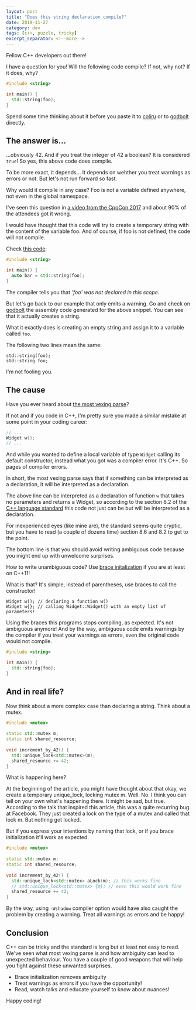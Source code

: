 ```yaml
---
layout: post
title: "Does this string declaration compile?"
date: 2019-11-27
category: dev
tags: [c++, puzzle, tricky]
excerpt_separator: <!--more-->
---
```

Fellow C++ developers out there! 

I have a question for you! Will the following code compile? If not, why not? If it does, why?
<!--more-->

```cpp
#include <string>

int main() {
  std::string(foo);
}

```

Spend some time thinking about it before you paste it to [coliru](http://coliru.stacked-crooked.com/a/c26a89cce6f9e07e) or to [godbolt](https://godbolt.org/z/_obTTn) directly.

## The answer is...

...obviously 42. And if you treat the integer of 42 a boolean? It is considered `true`! So yes, this above code does compile.

To be more exact, it depends... It depends on wehther you treat warnings as errors or not. But let's not run forward so fast.

Why would it compile in any case? Foo is not a variable defined anywhere, not even in the global namespace.

I've seen this question in [a video from the CppCon 2017](https://youtu.be/3MB2iiCkGxg?t=1745) and about 90% of the attendees got it wrong.

I would have thought that this code will try to create a temporary string with the content of the variable foo. And of course, if foo is not defined, the code will not compile.

Check [this code](http://coliru.stacked-crooked.com/a/4afcd5b18a0fd9f6):

```cpp
#include <string>

int main() {
  auto bar = std::string(foo);
}
```
The compiler tells you that _'foo' was not declared in this scope_.

But let's go back to our example that only emits a warning. Go and check on [godbolt](https://godbolt.org/z/_obTTn) the assembly code generated for the above snippet. You can see that it actually creates a string.

What it exactly does is creating an empty string and assign it to a variable called `foo`.

The following two lines mean the same:

```
std::string(foo);
std::string foo;
```

I'm not fooling you.

## The cause

Have you ever heard about [the most vexing parse](https://en.wikipedia.org/wiki/Most_vexing_parse)?

If not and if you code in C++, I'm pretty sure you made a similar mistake at some point in your coding career:

```cpp
// ...
Widget w();
// ...

```

And while you wanted to define a local variable of type `Widget` calling its default constructor, instead what you got was a compiler error. It's C++. So pages of compiler errors.

In short, the most vexing parse says that if something can be interpreted as a declaration, it will be interpreted as a declaration.

The above line can be interpreted as a declaration of function `w` that takes no parameters and returns a Widget, so according to the section 8.2 of the [C++ language standard](http://www.open-std.org/jtc1/sc22/wg21/docs/papers/2017/n4713.pdf) this code not just can be but will be interpreted as a declaration.

For inexperienced eyes (like mine are), the standard seems quite cryptic, but you have to read (a couple of dozens time) section 8.6 and 8.2 to get to the point.

The bottom line is that you should avoid writing ambiguous code because you might end up with unwelcome surprises.

How to write unambiguous code? Use [brace initalization](http://www.modernescpp.com/index.php/initialization) if you are at least on C++11!

What is that? It's simple, instead of parentheses, use braces to call the constructor!

```
Widget w(); // declaring a function w()
Widget w{}; // calling Widget::Widget() with an empty list of parameters!
```

Using the braces this programs stops compiling, as expected. It's not ambiguous anymore! And by the way, ambiguous code emits warnings by the compiler if you treat your warnings as errors, even the original code would not compile.

```cpp
#include <string>

int main() {
  std::string{foo};
}
```

## And in real life?

Now think about a more complex case than declaring a string. Think about a mutex.

```cpp
#include <mutex>
 
static std::mutex m;
static int shared_resource;
 
void increment_by_42() {
  std::unique_lock<std::mutex>(m);
  shared_resource += 42;
}
```

What is happening here?

At the beginning of the article, you might have thought about that okay, we create a temporary unique_lock, locking mutex m. Well. No. I think you can tell on your own what's happening there. It might be sad, but true. According to the talk that inspired this article, this was a quite recurring bug at Facebook. They just created a lock on the type of a mutex and called that lock m. But nothing got locked.

But if you express your intentions by naming that lock, or if you brace initialization it'll work as expected.

```cpp
#include <mutex>
 
static std::mutex m;
static int shared_resource;
 
void increment_by_42() {
  std::unique_lock<std::mutex> aLock(m); // this works fine
  // std::unique_lock<std::mutex> {m}; // even this would work fine
  shared_resource += 42;
}
```

By the way, using `-Wshadow` compiler option would have also caught the problem by creating a warning. Treat all warnings as errors and be happy!

## Conclusion

C++ can be tricky and the standard is long but at least not easy to read. We've seen what most vexing parse is and how ambiguity can lead to unexpected behaviour. You have a couple of good weapons that will help you fight against these unwanted surprises.
 
* Brace initialization removes ambiguity
* Treat warnings as errors if you have the opportunity!
* Read, watch talks and educate yourself to know about nuances!

Happy coding!